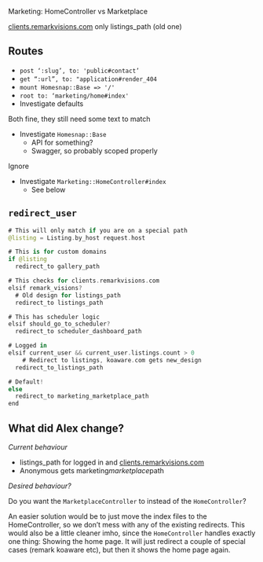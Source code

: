 Marketing: HomeController vs Marketplace

[clients.remarkvisions.com](http://clients.remarkvisions.com/) only listings_path (old one)

## Routes

- `post ‘:slug’, to: 'public#contact’`
- `get “:url”, to: "application#render_404`
- `mount Homesnap::Base => '/'`
- `root to: ‘marketing/home#index'`
- Investigate defaults

Both fine, they still need some text to match

- Investigate `Homesnap::Base`
   - API for something?
   - Swagger, so probably scoped properly

Ignore

- Investigate `Marketing::HomeController#index`
   - See below

## `redirect_user`

```swift
# This will only match if you are on a special path
@listing = Listing.by_host request.host

# This is for custom domains
if @listing
  redirect_to gallery_path

# This checks for clients.remarkvisions.com
elsif remark_visions?
  # Old design for listings_path
  redirect_to listings_path

# This has scheduler logic
elsif should_go_to_scheduler?
  redirect_to scheduler_dashboard_path

# Logged in
elsif current_user && current_user.listings.count > 0
    # Redirect to listings, koaware.com gets new_design
  redirect_to_listings_path

# Default!
else
  redirect_to marketing_marketplace_path
end
```

## What did Alex change?

*Current behaviour*

- listings_path for logged in and [clients.remarkvisions.com](http://clients.remarkvisions.com/)
- Anonymous gets marketing*marketplace*path

*Desired behaviour?*

Do you want the `MarketplaceController` to instead of the `HomeController`?

An easier solution would be to just move the index files to the HomeController, so we don’t mess with any of the existing redirects. This would also be a little cleaner imho, since the `HomeController` handles exactly one thing: Showing the home page. It will just redirect a couple of special cases (remark koaware etc), but then it shows the home page again.



